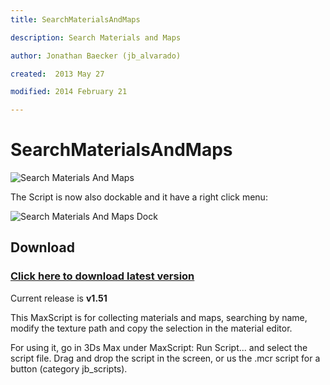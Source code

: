 ```yaml
---
title: SearchMaterialsAndMaps

description: Search Materials and Maps

author: Jonathan Baecker (jb_alvarado)

created:  2013 May 27

modified: 2014 February 21

---
```


SearchMaterialsAndMaps
=========


![Search Materials And Maps](http://www.pixelcrusher.de/files/SearchMatsAndMaps.png "SearchMaterialsAndMaps")


The Script is now also dockable and it have a right click menu:

![Search Materials And Maps Dock](http://www.pixelcrusher.de/files/SearchMatsAndMapsDock.png "SearchMaterialsAndMapsDock")


Download
--------

### [Click here to download latest version](https://github.com/jb-alvarado/SearchMaterialAndMaps/archive/master.zip)

Current release is **v1.51**


This MaxScript is for collecting materials and maps, searching by name, 
modify the texture path and copy the selection in the material editor.

For using it, go in 3Ds Max under MaxScript: Run Script... and select the script file. 
Drag and drop the script in the screen, or us the .mcr script for a button (category jb_scripts).

